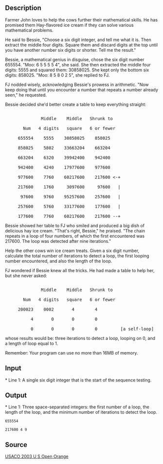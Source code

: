 <h2>Description</h2><p>Farmer John loves to help the cows further their mathematical skills. He has promised them Hay-flavored ice cream if they can solve various mathematical problems.
</p>
He said to Bessie, "Choose a six digit integer, and tell me what it is. Then extract the middle four digits. Square them and discard digits at the top until you have another number six digits or shorter. Tell me the result."

Bessie, a mathematical genius in disguise, chose the six digit number 655554. "Moo: 6 5 5 5 5 4", she said. She then extracted the middle four digits:  5555 and squared them: 30858025. She kept only the bottom six digits:  858025. "Moo: 8 5 8 0 2 5", she replied to FJ.

FJ nodded wisely, acknowledging Bessie's prowess in arithmetic.  "Now keep doing that until you encounter a number that repeats a number already seen," he requested.

Bessie decided she'd better create a table to keep everything straight:
<pre><br>              Middle    Middle   Shrunk to
<br>       Num   4 digits   square   6 or fewer
<br>     655554    5555    30858025    858025
<br>     858025    5802    33663204    663204
<br>     663204    6320    39942400    942400
<br>     942400    4240    17977600    977600
<br>     977600    7760    60217600    217600 &lt;-+
<br>     217600    1760     3097600     97600   |
<br>      97600    9760    95257600    257600   |
<br>     257600    5760    33177600    177600   |
<br>     177600    7760    60217600    217600 --+</pre><p>
</p>Bessie showed her table to FJ who smiled and produced a big dish of delicious hay ice cream.  "That's right, Bessie," he praised. "The chain repeats in a loop of four numbers, of which the first encountered was 217600.  The loop was detected after nine iterations."

Help the other cows win ice cream treats.  Given a six digit number, calculate the total number of iterations to detect a loop, the first looping number encountered, and also the length of the loop.

FJ wondered if Bessie knew all the tricks. He had made a table to help her, but she never asked:
<pre><br>              Middle    Middle   Shrunk to
<br>       Num   4 digits   square   6 or fewer
<br>     200023    0002       4        4
<br>          4       0       0        0
<br>          0       0       0        0         [a self-loop]</pre><p>
</p>whose results would be: three iterations to detect a loop, looping on 0, and a length of loop equal to 1.

Remember: Your program can use no more than 16MB of memory.
<h2>Input</h2><p>* Line 1: A single six digit integer that is the start of the sequence testing.
</p><h2>Output</h2><p>* Line 1: Three space-separated integers: the first number of a loop, the length of the loop, and the minimum number of iterations to detect the loop.
</p><pre><code class="language-input1">655554
</code></pre><pre><code class="language-output1">217600 4 9
</code></pre><h2>Source</h2><a href="searchproblem?field=source&amp;key=USACO+2003+U+S+Open+Orange">USACO 2003 U S Open Orange</a>